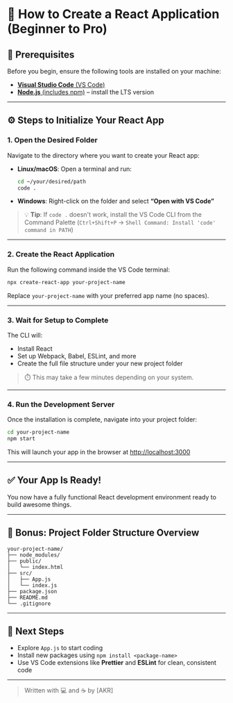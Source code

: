 # 🚀 How to Create a React Application (Beginner to Pro)

## 🧰 Prerequisites

Before you begin, ensure the following tools are installed on your machine:

- [**Visual Studio Code** (VS Code)](https://code.visualstudio.com/)
- [**Node.js** (includes npm)](https://nodejs.org/) – install the LTS version

---

## ⚙️ Steps to Initialize Your React App

### 1. Open the Desired Folder

Navigate to the directory where you want to create your React app:

- **Linux/macOS**: Open a terminal and run:
  ```bash
  cd ~/your/desired/path
  code .
  ```
- **Windows**: Right-click on the folder and select **“Open with VS Code”**

> 💡 **Tip**: If `code .` doesn't work, install the VS Code CLI from the Command Palette (`Ctrl+Shift+P` → `Shell Command: Install 'code' command in PATH`)

---

### 2. Create the React Application

Run the following command inside the VS Code terminal:

```bash
npx create-react-app your-project-name
```

Replace `your-project-name` with your preferred app name (no spaces).

---

### 3. Wait for Setup to Complete

The CLI will:
- Install React
- Set up Webpack, Babel, ESLint, and more
- Create the full file structure under your new project folder

> ⏱️ This may take a few minutes depending on your system.

---

### 4. Run the Development Server

Once the installation is complete, navigate into your project folder:

```bash
cd your-project-name
npm start
```

This will launch your app in the browser at [http://localhost:3000](http://localhost:3000)

---

## ✅ Your App Is Ready!

You now have a fully functional React development environment ready to build awesome things.

---

## 📁 Bonus: Project Folder Structure Overview

```
your-project-name/
├── node_modules/
├── public/
│   └── index.html
├── src/
│   ├── App.js
│   └── index.js
├── package.json
├── README.md
└── .gitignore
```

---

## 📌 Next Steps

- Explore `App.js` to start coding
- Install new packages using `npm install <package-name>`
- Use VS Code extensions like **Prettier** and **ESLint** for clean, consistent code

---

> Written with 💻 and ☕ by [AKR]
